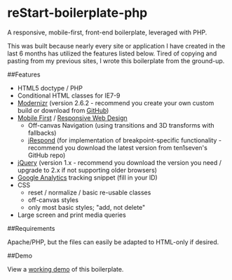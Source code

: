 reStart-boilerplate-php
=======================

A responsive, mobile-first, front-end boilerplate, leveraged with PHP.

This was built because nearly every site or application I have created in the last 6 months has utilized the features listed below. Tired of copying and pasting from my previous sites, I wrote this boilerplate from the ground-up.

##Features

* HTML5 doctype / PHP
* Conditional HTML classes for IE7-9
* [Modernizr](http://modernizr.com/) (version 2.6.2 - recommend you create your own custom build or download from [GitHub](https://github.com/Modernizr/Modernizr))
* [Mobile First](http://www.lukew.com/resources/mobile_first.asp) / [Responsive Web Design](http://alistapart.com/article/responsive-web-design)
	* Off-canvas Navigation (using transitions and 3D transforms with fallbacks)
	* [jRespond](https://github.com/ten1seven/jRespond) (for implementation of breakpoint-specific functionality - recommend you download the latest version from ten1seven's GitHub repo)
* [jQuery](http://jquery.com/download/) (version 1.x - recommend you download the version you need / upgrade to 2.x if not supporting older browsers)
* [Google Analytics](http://www.google.com/analytics/) tracking snippet (fill in your ID)
* CSS 
	* reset / normalize / basic re-usable classes
	* off-canvas styles
	* only most basic styles; "add, not delete"
* Large screen and print media queries

##Requirements

Apache/PHP, but the files can easily be adapted to HTML-only if desired.

##Demo

View a [working demo](http://dev.kim-maida.com/reStart-boilerplate-php/) of this boilerplate.

